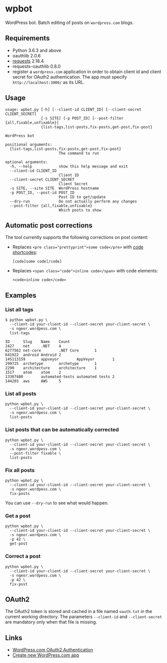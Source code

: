 # wpbot
WordPress bot. Batch editing of posts on `wordpress.com` blogs.

## Requirements

- Python 3.6.3 and above
- oauthlib 2.0.6
- [requests] 2.18.4
- requests-oauthlib 0.8.0
- register a `wordpress.com` application in order to obtain
  client id and client secret for OAuth2 authentication.
  The app must specify `http://localhost:3000/` as its URL.

## Usage

```
usage: wpbot.py [-h] [--client-id CLIENT_ID] [--client-secret CLIENT_SECRET]
                [-s SITE] [-p POST_ID] [--post-filter {all,fixable,unfixable}]
                {list-tags,list-posts,fix-posts,get-post,fix-post}

WordPress bot

positional arguments:
  {list-tags,list-posts,fix-posts,get-post,fix-post}
                        The command to run

optional arguments:
  -h, --help            show this help message and exit
  --client-id CLIENT_ID
                        Client ID
  --client-secret CLIENT_SECRET
                        Client Secret
  -s SITE, --site SITE  WordPress hostname
  -p POST_ID, --post-id POST_ID
                        Post ID to get/update
  --dry-run             Do not actually perform any changes
  --post-filter {all,fixable,unfixable}
                        Which posts to show
```

## Automatic post corrections

The tool currently supports the following corrections on post content:

- Replaces `<pre class="prettyprint">some code</pre>` with
  [code shortcodes]:

  `[code]some code[/code]`
- Replaces `<span class="code">inline code</span>` with code elements:

  `<code>inline code</code>`

## Examples

### List all tags

```
$ python wpbot.py \
  --client-id your-client-id --client-secret your-client-secret \
  -s ngeor.wordpess.com \
  list-tags

ID      Slug    Name    Count
2427    net     .NET    4
6277562 net-core        .NET Core       1
641922  android Android 2
145113159       appveyor        AppVeyor        1
299725  archetype       archetype       1
2290    architecture    architecture    1
1517    atom    atom    2
13307480        automated-tests automated tests 2
144203  aws     AWS     5
```

### List all posts

```
python wpbot.py \
  --client-id your-client-id --client-secret your-client-secret \
  -s ngeor.wordpess.com \
  list-posts
```

### List posts that can be automatically corrected

```
python wpbot.py \
  --client-id your-client-id --client-secret your-client-secret \
  -s ngeor.wordpess.com \
  --post-filter fixable \
  list-posts
```

### Fix all posts

```
python wpbot.py \
  --client-id your-client-id --client-secret your-client-secret \
  -s ngeor.wordpess.com \
  fix-posts
```

You can use `--dry-run` to see what would happen.

### Get a post

```
python wpbot.py \
  --client-id your-client-id --client-secret your-client-secret \
  -s ngeor.wordpess.com \
  -p 42 \
  get-post
```

### Correct a post

```
python wpbot.py \
  --client-id your-client-id --client-secret your-client-secret \
  -s ngeor.wordpess.com \
  -p 42 \
  fix-post
```

## OAuth2

The OAuth2 token is stored and cached in a file named `oauth.txt` in the current working directory.
The parameters `--client-id` and `--client-secret` are mandatory only when that file is missing.

## Links

- [WordPress.com OAuth2 Authentication](https://developer.wordpress.com/docs/oauth2/)
- [Create new WordPress.com app](https://developer.wordpress.com/apps/new/)

[code shortcodes]: https://en.support.wordpress.com/code/posting-source-code/
[requests]: http://docs.python-requests.org/en/master/
